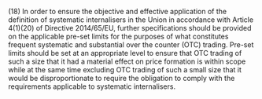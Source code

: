 (18) In order to ensure the objective and effective application of the definition of systematic internalisers in the Union in accordance with Article 4(1)(20) of Directive 2014/65/EU, further specifications should be provided on the applicable pre-set limits for the purposes of what constitutes frequent systematic and substantial over the counter (OTC) trading. Pre-set limits should be set at an appropriate level to ensure that OTC trading of such a size that it had a material effect on price formation is within scope while at the same time excluding OTC trading of such a small size that it would be disproportionate to require the obligation to comply with the requirements applicable to systematic internalisers.